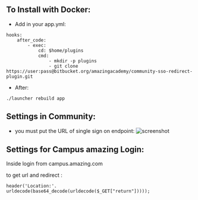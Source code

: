## To Install with Docker:

* Add in your app.yml:
```
hooks:
	after_code:
		- exec:
			cd: $home/plugins
			cmd:
				- mkdir -p plugins
				- git clone https://user:pass@bitbucket.org/amazingacademy/community-sso-redirect-plugin.git
```

* After:
```
./launcher rebuild app
```

## Settings in Community:

* you must put the URL of single sign on endpoint:
![screenshot](https://bitbucket.org/amazingacademy/community-sso-redirect-plugin/raw/master/screenshot.png)

## Settings for Campus amazing Login:
Inside login from campus.amazing.com

to get url and redirect :

```
header('Location:'. urldecode(base64_decode(urldecode($_GET["return"]))));
```
